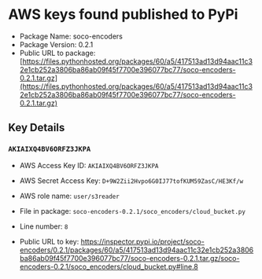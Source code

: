# AWS keys found published to PyPi

* Package Name: soco-encoders
* Package Version: 0.2.1
* Public URL to package: [https://files.pythonhosted.org/packages/60/a5/417513ad13d94aac11c32e1cb252a3806ba86ab09f45f7700e396077bc77/soco-encoders-0.2.1.tar.gz](https://files.pythonhosted.org/packages/60/a5/417513ad13d94aac11c32e1cb252a3806ba86ab09f45f7700e396077bc77/soco-encoders-0.2.1.tar.gz)

## Key Details

### `AKIAIXQ4BV6ORFZ3JKPA`

* AWS Access Key ID: `AKIAIXQ4BV6ORFZ3JKPA`
* AWS Secret Access Key: `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` 
* AWS role name: `user/s3reader`
* File in package: `soco-encoders-0.2.1/soco_encoders/cloud_bucket.py`
* Line number: `8`

* Public URL to key: https://inspector.pypi.io/project/soco-encoders/0.2.1/packages/60/a5/417513ad13d94aac11c32e1cb252a3806ba86ab09f45f7700e396077bc77/soco-encoders-0.2.1.tar.gz/soco-encoders-0.2.1/soco_encoders/cloud_bucket.py#line.8


